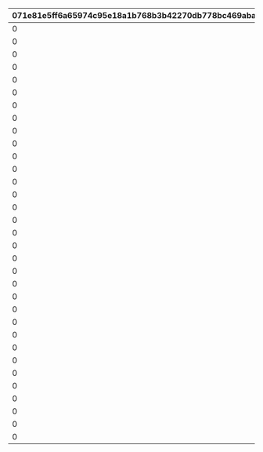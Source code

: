 |071e81e5ff6a65974c95e18a1b768b3b42270db778bc469abac3eeffa0cddbb4|d6c8d586b3b016a3e128e1f21ae02aa11cdfd687be9b908f7a7b98b80c27b3b3|78ed938a35efb6ada44096c07b9ac76f28a6a4f36dd7390944826aeb57937419|8894e0911e52a2d81f585ecf5ca1fc965d50dc4a34f310dff56ef50bc11573c7|f64cbe582c5d090f4dc5369ec37618b0d7ae726aadaf2ac3d003c086dda6c64e|1b5b67f3acd34cc043be7a4ef8652120de93bbfd7cdbbae20c7ca2de3b4f8f30|496fe2b63853db296470d1b53d281fdb6a968ff7181f1bbddeaed08906a4ccf8|369d701b9d820cfe464e6c9bff6086b0fc1f97736404717c69d3f2ac6a27ac73|295887ce008be7ab509cfe0fcd2de75a0375b27dd6806e60cee1ec394e28c1ef|373312245ae8e0daf5f97418ca1ed1fd81b4fa91ea16413a176a853519afca9f|bc013d820ab1ef8194e630474f0788e4941d77b38f0c2eb1cf3a2a67f8e4700e|e0ac4101bd9489998b2ad2638ebc7bb7d3178ee7f4563d72ddec4cf9659da91d|213d33d564b84dd7a056b3e034f0d7f0a746b574e93d97ad590e7316c5f46293|85fb93270f7cde58c0d15cffbc773882bfbeaa5072dc260cd3da6ea7454a93c4|ed848d17fc11a33ad6778c9305853bba6d1ad1097696e2cbddca41c8311e496a|babec39622f30c458ff21f0d4fa9cbd0854743e9ebfb8bc4c79e4ce2176950dc|f076bf6cb64c94f695bc1699eb27a79c57bd221205007c268aa088bf464615aa|9d1378e4569f0b0069770a61dd32d5cf6a3cfbbf866f9a460852466ebdff01d1|a1fed0fa59ffce1a8772bbecfcc3d0301b660c53f5b6ae78008b6c603076fca3|
| --- | --- | --- | --- | --- | --- | --- | --- | --- | --- | --- | --- | --- | --- | --- | --- | --- | --- | --- |
|0|1|610132501|5|1|5.5|610132007|0|10132|0|289|1|3||3|0|0|12|-60|
|0|2|610132502|5|1|1.5|610132008|70|10132|0|289|1|0||1|0|0|0|-60|
|0|3|0|5|1|1.5|610132009|0|10132|0|289|1|0||1|0|0|0|-60|
|0|1|0|5|1|5.5|610134007|55|10134|0|292|1.85|3||1|0|0|0|-50|
|0|2|610134502|5|1|1.5|610134008|0|10134|0|292|1.85|0||3|0|0|30|-50|
|0|3|0|5|1|1.5|610134009|0|10134|0|292|1.85|0||1|0|0|0|-50|
|0|1|610136501|5|1|5.5|610136007|0|10136|0|295|1.1|3||2|600|0|0|0|
|0|2|0|5|1|1.5|610136008|84|10136|0|295|1.5|0||1|0|0|0|-50|
|0|3|0|5|1|1.5|610136009|0|10136|0|295|1.5|0||1|0|0|0|-50|
|0|1|0|5|1|5.5|610137007|75|10137|0|295|0.85|0||1|0|0|0|0|
|0|2|0|5|1|1.5|610137008|50|10137|0|295|0.85|0||1|0|0|0|0|
|0|3|0|5|1|1.5|610137009|0|10137|0|295|0.85|0||1|0|0|0|0|
|0|1|0|5|1|5.5|610140007|77|10140|0|298|1.4|3||1|0|0|0|0|
|0|2|0|5|1|1.5|610140008|52|10140|0|298|1.4|0||1|0|0|0|0|
|0|3|0|5|1|1.5|610140009|0|10140|0|298|1.4|0||1|0|0|0|0|
|0|1|0|5|1|5.5|610142007|76|10142|0|301|1.45|3||1|0|0|0|-33|
|0|2|610142502|5|1|1.5|610142008|0|10142|0|301|1.23|3||2|600|0|0|-40|
|0|3|0|5|1|1.5|610142009|0|10142|0|301|1.45|0||1|0|0|0|-33|
|0|1|0|5|1|5.5|610144007|65|10144|0|304|1|3||1|0|0|0|-33|
|0|2|610144502|5|1|1.5|610144008|0|10144|0|304|0.85|3||2|600|0|0|-40|
|0|3|0|5|1|1.5|610144009|0|10144|0|304|1|0||1|0|0|0|-33|
|0|1|610146501|5|1|5.5|610146007|0|10146|0|307|0.87|3||2|600|0|0|-45|
|0|2|0|5|1|1.5|610146008|58|10146|0|307|1.18|0||1|0|0|0|-45|
|0|3|0|5|1|1.5|610146009|0|10146|0|307|1.18|0||1|0|0|0|-45|
|0|1|610148501|5|1|5.5|610148007|0|10148|0|310|1.4|3||2|600|0|0|-50|
|0|2|0|5|1|1.5|610148008|68|10148|0|310|1.7|0||1|0|0|0|-50|
|0|3|0|5|1|1.5|610148009|0|10148|0|310|1.7|0||1|0|0|0|-50|
|0|1|0|5|1|5.5|610150007|71|10150|0|313|1.35|3||1|0|0|0|-33|
|0|2|0|5|1|1.5|610150008|50|10150|0|313|1.35|3||1|0|0|0|-33|
|0|3|0|5|1|1.5|610150009|0|10150|0|313|1.35|0||1|0|0|0|-33|
|0|1|610152501|5|1|5.5|610152007|0|10152|0|316|0.7|4.8||2|600|0|0|20|
|0|2|0|5|1|1.5|610152008|81|10152|0|316|0.96|0||1|0|0|0|30|
|0|3|0|5|1|1.5|610152009|0|10152|0|316|0.96|0||1|0|0|0|30|